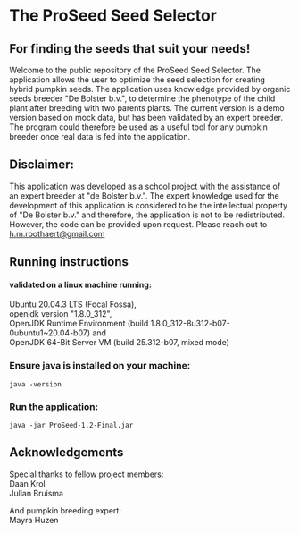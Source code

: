 # The ProSeed Seed Selector
## For finding the seeds that suit your needs!

Welcome to the public repository of the ProSeed Seed Selector. The application allows the user to optimize the seed selection for creating hybrid pumpkin seeds. The application uses knowledge provided by organic seeds breeder "De Bolster b.v.", to determine the phenotype of the child plant after breeding with two parents plants. The current version is a demo version based on mock data, but has been validated by an expert breeder. The program could therefore be used as a useful tool for any pumpkin breeder once real data is fed into the application.

## Disclaimer:
This application was developed as a school project with the assistance of an expert breeder at "de Bolster b.v.". The expert knowledge used for the development of this application is considered to be the intellectual property of "De Bolster b.v." and therefore, the application is not to be redistributed. However, the code can be provided upon request. Please reach out to h.m.roothaert@gmail.com

## Running instructions 
#### validated on a linux machine running: 
Ubuntu 20.04.3 LTS (Focal Fossa), \
openjdk version "1.8.0_312",\
OpenJDK Runtime Environment (build 1.8.0_312-8u312-b07-0ubuntu1~20.04-b07) and\
OpenJDK 64-Bit Server VM (build 25.312-b07, mixed mode)


### Ensure java is installed on your machine:
`java -version`

### Run the application:
`java -jar ProSeed-1.2-Final.jar`


## Acknowledgements
Special thanks to fellow project members:\
Daan Krol \
Julian Bruisma

And pumpkin breeding expert:\
Mayra Huzen
